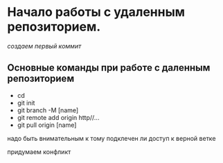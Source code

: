 # Начало работы с удаленным репозиторием.
*создаем первый коммит*

## Основные команды при работе с даленным репозиторием

+ cd
+ git init
+ git branch -M [name]
+ git remote add origin http//...
+ git pull origin [name]

надо быть внимательным к тому подклечен ли доступ к верной ветке

придумаем конфликт 
